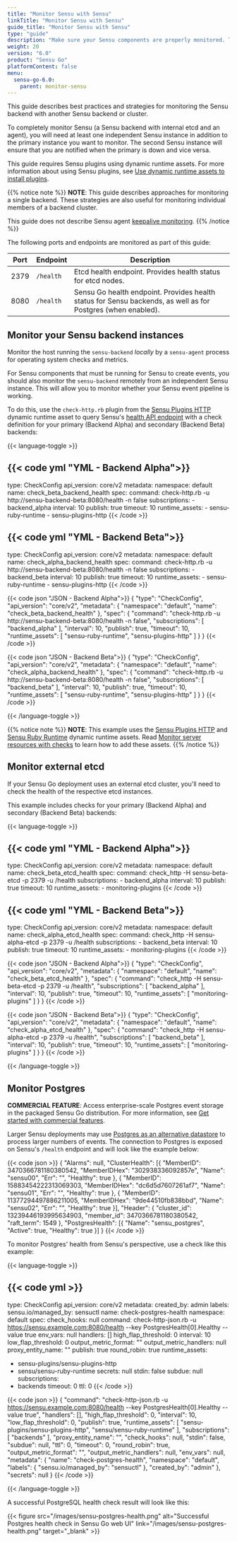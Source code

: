 ```yaml
---
title: "Monitor Sensu with Sensu"
linkTitle: "Monitor Sensu with Sensu"
guide_title: "Monitor Sensu with Sensu"
type: "guide"
description: "Make sure your Sensu components are properly monitored. This guide describes best practices and strategies for monitoring Sensu."
weight: 20
version: "6.0"
product: "Sensu Go"
platformContent: false
menu: 
  sensu-go-6.0:
    parent: monitor-sensu
---
```


This guide describes best practices and strategies for monitoring the Sensu backend with another Sensu backend or cluster.

To completely monitor Sensu (a Sensu backend with internal etcd and an agent), you will need at least one independent Sensu instance in addition to the primary instance you want to monitor.
The second Sensu instance will ensure that you are notified when the primary is down and vice versa.

This guide requires Sensu plugins using dynamic runtime assets.
For more information about using Sensu plugins, see [Use dynamic runtime assets to install plugins][1].

{{% notice note %}}
**NOTE**: This guide describes approaches for monitoring a single backend.
These strategies are also useful for monitoring individual members of a backend cluster.

This guide does not describe Sensu agent [keepalive monitoring](../../../observability-pipeline/observe-schedule/agent/#keepalive-monitoring).
{{% /notice %}}

The following ports and endpoints are monitored as part of this guide:

| Port | Endpoint | Description |
|------|----------|-------------|
| 2379 | `/health`  | Etcd health endpoint. Provides health status for etcd nodes. |
| 8080 | `/health`  | Sensu Go health endpoint. Provides health status for Sensu backends, as well as for Postgres (when enabled). |

## Monitor your Sensu backend instances

Monitor the host running the `sensu-backend` *locally* by a `sensu-agent` process for operating system checks and metrics.

For Sensu components that must be running for Sensu to create events, you should also monitor the `sensu-backend` remotely from an independent Sensu instance.
This will allow you to monitor whether your Sensu event pipeline is working.

To do this, use the `check-http.rb` plugin from the [Sensu Plugins HTTP][3] dynamic runtime asset to query Sensu's [health API endpoint][2] with a check definition for your primary (Backend Alpha) and secondary (Backend Beta) backends:

{{< language-toggle >}}

{{< code yml "YML - Backend Alpha">}}
---
type: CheckConfig
api_version: core/v2
metadata:
  namespace: default
  name: check_beta_backend_health
spec:
  command: check-http.rb -u http://sensu-backend-beta:8080/health -n false
  subscriptions:
    - backend_alpha
  interval: 10
  publish: true
  timeout: 10
  runtime_assets:
    - sensu-ruby-runtime
    - sensu-plugins-http
{{< /code >}}

{{< code yml "YML - Backend Beta">}}
---
type: CheckConfig
api_version: core/v2
metadata:
  namespace: default
  name: check_alpha_backend_health
spec:
  command: check-http.rb -u http://sensu-backend-beta:8080/health -n false
  subscriptions:
    - backend_beta
  interval: 10
  publish: true
  timeout: 10
  runtime_assets:
    - sensu-ruby-runtime
    - sensu-plugins-http
{{< /code >}}

{{< code json "JSON - Backend Alpha">}}
{
  "type": "CheckConfig",
  "api_version": "core/v2",
  "metadata": {
    "namespace": "default",
    "name": "check_beta_backend_health"
  },
  "spec": {
    "command": "check-http.rb -u http://sensu-backend-beta:8080/health -n false",
    "subscriptions": [
      "backend_alpha"
    ],
    "interval": 10,
    "publish": true,
    "timeout": 10,
    "runtime_assets": [
      "sensu-ruby-runtime",
      "sensu-plugins-http"
    ]
  }
}
{{< /code >}}

{{< code json "JSON - Backend Beta">}}
{
  "type": "CheckConfig",
  "api_version": "core/v2",
  "metadata": {
    "namespace": "default",
    "name": "check_alpha_backend_health"
  },
  "spec": {
    "command": "check-http.rb -u http://sensu-backend-beta:8080/health -n false",
    "subscriptions": [
      "backend_beta"
    ],
    "interval": 10,
    "publish": true,
    "timeout": 10,
    "runtime_assets": [
      "sensu-ruby-runtime",
      "sensu-plugins-http"
    ]
  }
}
{{< /code >}}

{{< /language-toggle >}}

{{% notice note %}}
**NOTE**: This example uses the [Sensu Plugins HTTP](https://bonsai.sensu.io/assets/sensu-plugins/sensu-plugins-http) and [Sensu Ruby Runtime](https://bonsai.sensu.io/assets/sensu/sensu-ruby-runtime) dynamic runtime assets.
Read [Monitor server resources with checks](../../../observability-pipeline/observe-schedule/monitor-server-resources/#register-dynamic-runtime-assets) to learn how to add these assets.
{{% /notice %}}

## Monitor external etcd

If your Sensu Go deployment uses an external etcd cluster, you'll need to check the health of the respective etcd instances.

This example includes checks for your primary (Backend Alpha) and secondary (Backend Beta) backends:

{{< language-toggle >}}

{{< code yml "YML - Backend Alpha">}}
---
type: CheckConfig
api_version: core/v2
metadata:
  namespace: default
  name: check_beta_etcd_health
spec:
  command: check_http -H sensu-beta-etcd -p 2379 -u /health
  subscriptions:
    - backend_alpha
  interval: 10
  publish: true
  timeout: 10
  runtime_assets:
    - monitoring-plugins
{{< /code >}}

{{< code yml "YML - Backend Beta">}}
---
type: CheckConfig
api_version: core/v2
metadata:
  namespace: default
  name: check_alpha_etcd_health
spec:
  command: check_http -H sensu-alpha-etcd -p 2379 -u /health
  subscriptions:
    - backend_beta
  interval: 10
  publish: true
  timeout: 10
  runtime_assets:
    - monitoring-plugins
{{< /code >}}

{{< code json "JSON - Backend Alpha">}}
{
  "type": "CheckConfig",
  "api_version": "core/v2",
  "metadata": {
    "namespace": "default",
    "name": "check_beta_etcd_health"
  },
  "spec": {
    "command": "check_http -H sensu-beta-etcd -p 2379 -u /health",
    "subscriptions": [
      "backend_alpha"
    ],
    "interval": 10,
    "publish": true,
    "timeout": 10,
    "runtime_assets": [
      "monitoring-plugins"
    ]
  }
}
{{< /code >}}

{{< code json "JSON - Backend Beta">}}
{
  "type": "CheckConfig",
  "api_version": "core/v2",
  "metadata": {
    "namespace": "default",
    "name": "check_alpha_etcd_health"
  },
  "spec": {
    "command": "check_http -H sensu-alpha-etcd -p 2379 -u /health",
    "subscriptions": [
      "backend_beta"
    ],
    "interval": 10,
    "publish": true,
    "timeout": 10,
    "runtime_assets": [
      "monitoring-plugins"
    ]
  }
}
{{< /code >}}

{{< /language-toggle >}}

## Monitor Postgres

**COMMERCIAL FEATURE**: Access enterprise-scale Postgres event storage in the packaged Sensu Go distribution.
For more information, see [Get started with commercial features][5].

Larger Sensu deployments may use [Postgres as an alternative datastore][4] to process larger numbers of events.
The connection to Postgres is exposed on Sensu's `/health` endpoint and will look like the example below:

{{< code json >}}
{
	"Alarms": null,
	"ClusterHealth": [{
		"MemberID": 3470366781180380542,
		"MemberIDHex": "302938336092857e",
		"Name": "sensu00",
		"Err": "",
		"Healthy": true
	}, {
		"MemberID": 15883454222313069303,
		"MemberIDHex": "dc6d5d7607261af7",
		"Name": "sensu01",
		"Err": "",
		"Healthy": true
	}, {
		"MemberID": 11377294497886211005,
		"MemberIDHex": "9de44510fb838bbd",
		"Name": "sensu02",
		"Err": "",
		"Healthy": true
	}],
	"Header": {
		"cluster_id": 13239446193995634903,
		"member_id": 3470366781180380542,
		"raft_term": 1549
	},
	"PostgresHealth": [{
		"Name": "sensu_postgres",
		"Active": true,
		"Healthy": true
	}]
}
{{< /code >}}

To monitor Postgres' health from Sensu's perspective, use a check like this example:

{{< language-toggle >}}

{{< code yml >}}
---
type: CheckConfig
api_version: core/v2
metadata:
  created_by: admin
  labels:
    sensu.io/managed_by: sensuctl
  name: check-postgres-health
  namespace: default
spec:
  check_hooks: null
  command: check-http-json.rb -u https://sensu.example.com:8080/health --key PostgresHealth[0].Healthy
    --value true
  env_vars: null
  handlers: []
  high_flap_threshold: 0
  interval: 10
  low_flap_threshold: 0
  output_metric_format: ""
  output_metric_handlers: null
  proxy_entity_name: ""
  publish: true
  round_robin: true
  runtime_assets:
  - sensu-plugins/sensu-plugins-http
  - sensu/sensu-ruby-runtime
  secrets: null
  stdin: false
  subdue: null
  subscriptions:
  - backends
  timeout: 0
  ttl: 0
{{< /code >}}

{{< code json >}}
{
  "command": "check-http-json.rb -u https://sensu.example.com:8080/health --key PostgresHealth[0].Healthy --value true",
  "handlers": [],
  "high_flap_threshold": 0,
  "interval": 10,
  "low_flap_threshold": 0,
  "publish": true,
  "runtime_assets": [
    "sensu-plugins/sensu-plugins-http",
    "sensu/sensu-ruby-runtime"
  ],
  "subscriptions": [
    "backends"
  ],
  "proxy_entity_name": "",
  "check_hooks": null,
  "stdin": false,
  "subdue": null,
  "ttl": 0,
  "timeout": 0,
  "round_robin": true,
  "output_metric_format": "",
  "output_metric_handlers": null,
  "env_vars": null,
  "metadata": {
    "name": "check-postgres-health",
    "namespace": "default",
    "labels": {
      "sensu.io/managed_by": "sensuctl"
    },
    "created_by": "admin"
  },
  "secrets": null
}
{{< /code >}}

{{< /language-toggle >}}

A successful PostgreSQL health check result will look like this:

{{< figure src="/images/sensu-postgres-health.png" alt="Successful Postgres health check in Sensu Go web UI" link="/images/sensu-postgres-health.png" target="_blank" >}}


[1]: ../../../plugins/use-assets-to-install-plugins/
[2]: ../../../api/health/
[3]: https://bonsai.sensu.io/assets/sensu/monitoring-plugins
[4]: https://docs.sensu.io/sensu-go/latest/operations/deploy-sensu/scale-event-storage/
[5]: ../../../commercial/
